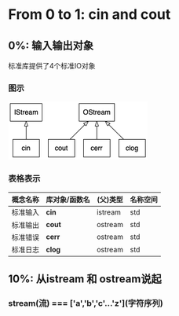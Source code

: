 # From 0 to 1: __cin__ and __cout__

## 0%: 输入输出对象

标准库提供了4个标准IO对象
### 图示
![4标准IO对象与IOStream关系](IOStream.png)
### 表格表示
| 概念名称 | 库对象/函数名 | (父)类型 | 名称空间|
| ---     | ---- | ---| --- |
|标准输入 | **cin** | istream| std|
|标准输出 | **cout** | ostream| std|
|标准错误 | **cerr** | ostream| std|
|标准日志 | **clog** | ostream| std|

## 10%: 从istream 和 ostream说起
### stream(流) === \['a','b','c'...'z'\](字符序列)

